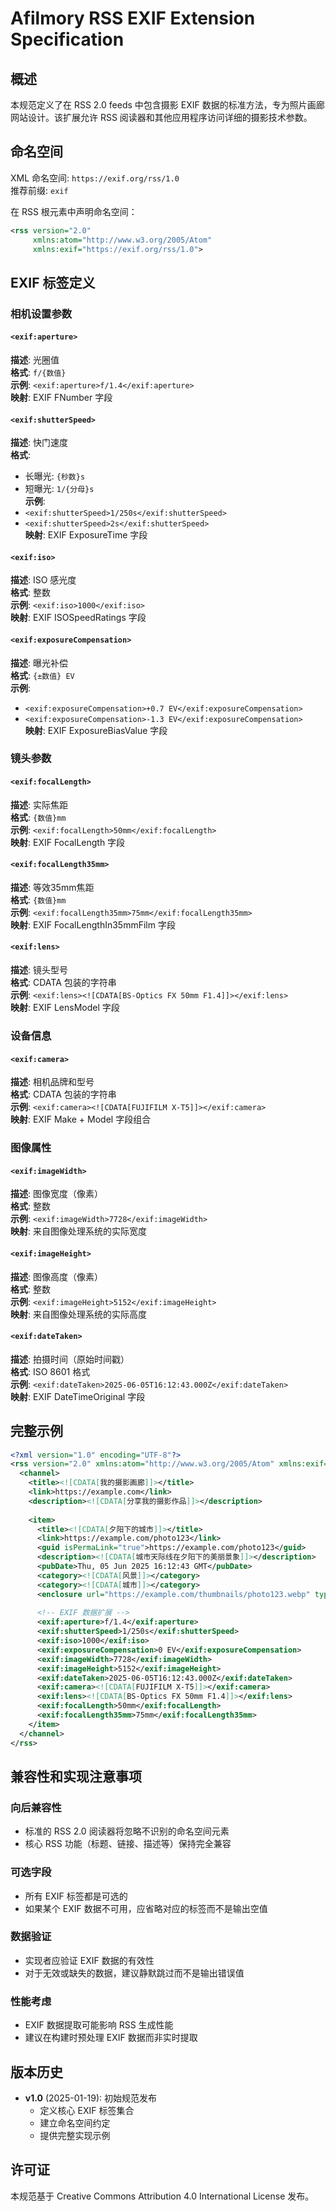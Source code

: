 # Afilmory RSS EXIF Extension Specification

## 概述

本规范定义了在 RSS 2.0 feeds 中包含摄影 EXIF 数据的标准方法，专为照片画廊网站设计。该扩展允许 RSS 阅读器和其他应用程序访问详细的摄影技术参数。

## 命名空间

XML 命名空间: `https://exif.org/rss/1.0`  
推荐前缀: `exif`

在 RSS 根元素中声明命名空间：

```xml
<rss version="2.0" 
     xmlns:atom="http://www.w3.org/2005/Atom" 
     xmlns:exif="https://exif.org/rss/1.0">
```

## EXIF 标签定义

### 相机设置参数

#### `<exif:aperture>`

**描述**: 光圈值  
**格式**: `f/{数值}`  
**示例**: `<exif:aperture>f/1.4</exif:aperture>`  
**映射**: EXIF FNumber 字段

#### `<exif:shutterSpeed>`

**描述**: 快门速度  
**格式**:

- 长曝光: `{秒数}s`
- 短曝光: `1/{分母}s`  
  **示例**:
- `<exif:shutterSpeed>1/250s</exif:shutterSpeed>`
- `<exif:shutterSpeed>2s</exif:shutterSpeed>`  
  **映射**: EXIF ExposureTime 字段

#### `<exif:iso>`

**描述**: ISO 感光度  
**格式**: 整数  
**示例**: `<exif:iso>1000</exif:iso>`  
**映射**: EXIF ISOSpeedRatings 字段

#### `<exif:exposureCompensation>`

**描述**: 曝光补偿  
**格式**: `{±数值} EV`  
**示例**:

- `<exif:exposureCompensation>+0.7 EV</exif:exposureCompensation>`
- `<exif:exposureCompensation>-1.3 EV</exif:exposureCompensation>`  
  **映射**: EXIF ExposureBiasValue 字段

### 镜头参数

#### `<exif:focalLength>`

**描述**: 实际焦距  
**格式**: `{数值}mm`  
**示例**: `<exif:focalLength>50mm</exif:focalLength>`  
**映射**: EXIF FocalLength 字段

#### `<exif:focalLength35mm>`

**描述**: 等效35mm焦距  
**格式**: `{数值}mm`  
**示例**: `<exif:focalLength35mm>75mm</exif:focalLength35mm>`  
**映射**: EXIF FocalLengthIn35mmFilm 字段

#### `<exif:lens>`

**描述**: 镜头型号  
**格式**: CDATA 包装的字符串  
**示例**: `<exif:lens><![CDATA[BS-Optics FX 50mm F1.4]]></exif:lens>`  
**映射**: EXIF LensModel 字段

### 设备信息

#### `<exif:camera>`

**描述**: 相机品牌和型号  
**格式**: CDATA 包装的字符串  
**示例**: `<exif:camera><![CDATA[FUJIFILM X-T5]]></exif:camera>`  
**映射**: EXIF Make + Model 字段组合

### 图像属性

#### `<exif:imageWidth>`

**描述**: 图像宽度（像素）  
**格式**: 整数  
**示例**: `<exif:imageWidth>7728</exif:imageWidth>`  
**映射**: 来自图像处理系统的实际宽度

#### `<exif:imageHeight>`

**描述**: 图像高度（像素）  
**格式**: 整数  
**示例**: `<exif:imageHeight>5152</exif:imageHeight>`  
**映射**: 来自图像处理系统的实际高度

#### `<exif:dateTaken>`

**描述**: 拍摄时间（原始时间戳）  
**格式**: ISO 8601 格式  
**示例**: `<exif:dateTaken>2025-06-05T16:12:43.000Z</exif:dateTaken>`  
**映射**: EXIF DateTimeOriginal 字段

## 完整示例

```xml
<?xml version="1.0" encoding="UTF-8"?>
<rss version="2.0" xmlns:atom="http://www.w3.org/2005/Atom" xmlns:exif="https://exif.org/rss/1.0">
  <channel>
    <title><![CDATA[我的摄影画廊]]></title>
    <link>https://example.com</link>
    <description><![CDATA[分享我的摄影作品]]></description>
    
    <item>
      <title><![CDATA[夕阳下的城市]]></title>
      <link>https://example.com/photo123</link>
      <guid isPermaLink="true">https://example.com/photo123</guid>
      <description><![CDATA[城市天际线在夕阳下的美丽景象]]></description>
      <pubDate>Thu, 05 Jun 2025 16:12:43 GMT</pubDate>
      <category><![CDATA[风景]]></category>
      <category><![CDATA[城市]]></category>
      <enclosure url="https://example.com/thumbnails/photo123.webp" type="image/webp" length="1024000" />
      
      <!-- EXIF 数据扩展 -->
      <exif:aperture>f/1.4</exif:aperture>
      <exif:shutterSpeed>1/250s</exif:shutterSpeed>
      <exif:iso>1000</exif:iso>
      <exif:exposureCompensation>0 EV</exif:exposureCompensation>
      <exif:imageWidth>7728</exif:imageWidth>
      <exif:imageHeight>5152</exif:imageHeight>
      <exif:dateTaken>2025-06-05T16:12:43.000Z</exif:dateTaken>
      <exif:camera><![CDATA[FUJIFILM X-T5]]></exif:camera>
      <exif:lens><![CDATA[BS-Optics FX 50mm F1.4]]></exif:lens>
      <exif:focalLength>50mm</exif:focalLength>
      <exif:focalLength35mm>75mm</exif:focalLength35mm>
    </item>
  </channel>
</rss>
```

## 兼容性和实现注意事项

### 向后兼容性

- 标准的 RSS 2.0 阅读器将忽略不识别的命名空间元素
- 核心 RSS 功能（标题、链接、描述等）保持完全兼容

### 可选字段

- 所有 EXIF 标签都是可选的
- 如果某个 EXIF 数据不可用，应省略对应的标签而不是输出空值

### 数据验证

- 实现者应验证 EXIF 数据的有效性
- 对于无效或缺失的数据，建议静默跳过而不是输出错误值

### 性能考虑

- EXIF 数据提取可能影响 RSS 生成性能
- 建议在构建时预处理 EXIF 数据而非实时提取

## 版本历史

- **v1.0** (2025-01-19): 初始规范发布
  - 定义核心 EXIF 标签集合
  - 建立命名空间约定
  - 提供完整实现示例

## 许可证

本规范基于 Creative Commons Attribution 4.0 International License 发布。
